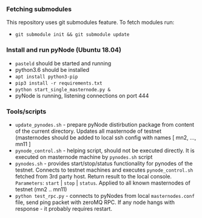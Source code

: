 ### Fetching submodules

This repository uses git submodules feature. To fetch modules run:
 - `git submodule init && git submodule update`

### Install and run pyNode (Ubuntu 18.04)

 - `pasteld` should be started and running
 - python3.6 should be installed
 - `apt install python3-pip`
 - `pip3 install -r requirements.txt`
 - `python start_single_masternode.py &`
 - pyNode is running, listening connections on port 444

### Tools/scripts

 - `update_pynodes.sh` - prepare pyNode distirbution package from content of the current directory. Updates all masternode of testnet (masternodes should be added to local ssh config with names [ mn2, ..., mn11 ]
 - `pynode_control.sh` - helping script, should not be executed directly. It is executed on masternode machine by `pynodes.sh` script
 - `pynodes.sh` - provides start/stop/status functionality for pynodes of the testnet. Connects to testnet machines and executes `pynode_control.sh` fetched from 3rd party host. Return result to the local console. `Parameters`: `start` | `stop` | `status`. Applied to all known masternodes of testnet (mn2 .. mn11)
 - `python test_rpc.py` - connects to pyNodes from local `masternodes.conf` file, send ping packet with zeroMQ RPC. If any node hangs with response - it probably requires restart.
